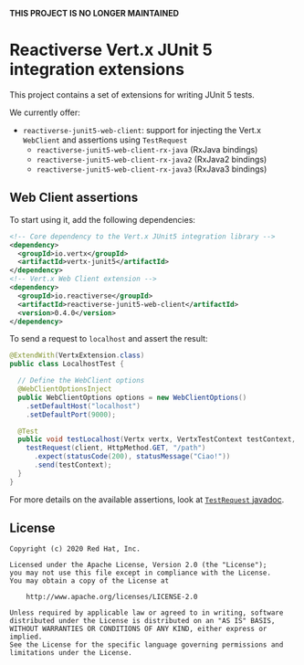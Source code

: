 **THIS PROJECT IS NO LONGER MAINTAINED**

# Reactiverse Vert.x JUnit 5 integration extensions

This project contains a set of extensions for writing JUnit 5 tests.

We currently offer:

- `reactiverse-junit5-web-client`: support for injecting the Vert.x `WebClient` and assertions using `TestRequest`
  - `reactiverse-junit5-web-client-rx-java` (RxJava bindings)
  - `reactiverse-junit5-web-client-rx-java2` (RxJava2 bindings)
  - `reactiverse-junit5-web-client-rx-java3` (RxJava3 bindings)

## Web Client assertions

To start using it, add the following dependencies:

```xml
<!-- Core dependency to the Vert.x JUnit5 integration library -->
<dependency>
  <groupId>io.vertx</groupId>
  <artifactId>vertx-junit5</artifactId>
</dependency>
<!-- Vert.x Web Client extension -->
<dependency>
  <groupId>io.reactiverse</groupId>
  <artifactId>reactiverse-junit5-web-client</artifactId>
  <version>0.4.0</version>
</dependency>
```

To send a request to `localhost` and assert the result:

```java
@ExtendWith(VertxExtension.class)
public class LocalhostTest {

  // Define the WebClient options
  @WebClientOptionsInject
  public WebClientOptions options = new WebClientOptions()
    .setDefaultHost("localhost")
    .setDefaultPort(9000);

  @Test
  public void testLocalhost(Vertx vertx, VertxTestContext testContext, WebClient client) {
    testRequest(client, HttpMethod.GET, "/path")
      .expect(statusCode(200), statusMessage("Ciao!"))
      .send(testContext);
  }
}
```

For more details on the available assertions, look at [`TestRequest` javadoc](https://www.javadoc.io/doc/io.reactiverse/reactiverse-junit5-web-client/latest/io/reactiverse/junit5/web/TestRequest.html).

## License

    Copyright (c) 2020 Red Hat, Inc.

    Licensed under the Apache License, Version 2.0 (the "License");
    you may not use this file except in compliance with the License.
    You may obtain a copy of the License at

        http://www.apache.org/licenses/LICENSE-2.0

    Unless required by applicable law or agreed to in writing, software
    distributed under the License is distributed on an "AS IS" BASIS,
    WITHOUT WARRANTIES OR CONDITIONS OF ANY KIND, either express or implied.
    See the License for the specific language governing permissions and
    limitations under the License.


